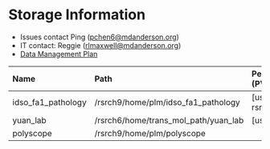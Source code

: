 # Storage Information

- Issues contact Ping (pchen6@mdanderson.org)
- IT contact: Reggie (rlmaxwell@mdanderson.org)
- [Data Management Plan](./docs/IDSO-FA1-Pathology-DMP-Latest.pdf)

| Name                | Path                                  |   PersistentVolumeClaim (PVC)  | Capacity     | Available  |
| :-------------------| :------------------------------------ | :----------------------------- | :----------- | :----------|
| idso_fa1_pathology  | /rsrch9/home/plm/idso_fa1_pathology   | [username]-gpu-rsrch9-home-plm | 380 TB       | 100 TB     |
| yuan_lab            | /rsrch6/home/trans_mol_path/yuan_lab  | [username]-gpu-lab             | 203 TB       | 39 TB      |
| polyscope           | /rsrch9/home/plm/polyscope            |                                |  16 TB       | 12.6 TB    |
